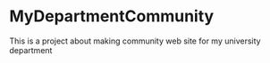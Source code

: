 # MyDepartmentCommunity
This is a project about making community web site for my university department
